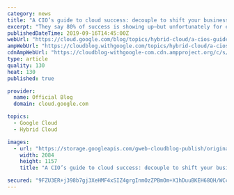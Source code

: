 ```yaml
---
category: news
title: "A CIO’s guide to cloud success: decouple to shift your business into high gear"
excerpt: "They say 80% of success is showing up—but unfortunately for enterprises moving to the cloud, this doesn’t always hold up. A recent McKinsey survey, for example, found that despite migrating to the cloud, many enterprises are nonetheless \"falling short of their IT agility expectations.” Because CTOs and"
publishedDateTime: 2019-09-16T14:45:00Z
webUrl: "https://cloud.google.com/blog/topics/hybrid-cloud/a-cios-guide-to-cloud-success-decouple-to-shift-your-business-into-high-gear/"
ampWebUrl: "https://cloudblog.withgoogle.com/topics/hybrid-cloud/a-cios-guide-to-cloud-success-decouple-to-shift-your-business-into-high-gear/amp/"
cdnAmpWebUrl: "https://cloudblog-withgoogle-com.cdn.ampproject.org/c/s/cloudblog.withgoogle.com/topics/hybrid-cloud/a-cios-guide-to-cloud-success-decouple-to-shift-your-business-into-high-gear/amp/"
type: article
quality: 130
heat: 130
published: true

provider:
  name: Official Blog
  domain: cloud.google.com

topics:
  - Google Cloud
  - Hybrid Cloud

images:
  - url: "https://storage.googleapis.com/gweb-cloudblog-publish/original_images/Google_Cloud-01_xyGPYQS.png"
    width: 2084
    height: 1157
    title: "A CIO’s guide to cloud success: decouple to shift your business into high gear"

secured: "9FZU3ER+j398b7gj3XeHMF4xSIZ4grgInmOzZPBmOm+X1hDuuBKEH68QH/WCcqyWUsr6XdSJntrWoo6Dv9KX4AFhGhaJKBBppU77JcF+bTA5AOXsidfV22vbR1MxILUQINy/DiQTneHGPBdX6Q7bVA4EmUYMlNrUqWMmbyedkHPMOBkuQDBe7Gk1eWkurjyjzbSmEmt8dnugwKseD8z6cCagdOQ9QGyXB0t3d+hfBsF2C7wVOkuaaINI1mg75qXwwUvPtbRD9QR6oqdjczdJrqodFF+diOubeciFMUZEDmTgprGXxSs83eux4CYGunXS8zfxHcSxk3U+CTP2pbLRqA==;d50UCSE1GGbn7cc1ycAWoQ=="
---
```


